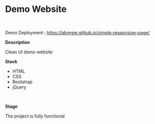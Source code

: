 <h1> Demo Website </h1><br>

Demo Deployment : https://abregre.github.io/simple-responsive-page/
<br>


<strong>Description</strong><br>

Clean UI demo website <br>

 
<strong>Stack</strong><br>
<ul>
  <li>HTML</li>
  <li>CSS</li>
  <li>Bootstrap</li>
  <li>jQuery</li>

</ul>
 <br>

<strong>Stage</strong><br>

The project is fully functional
